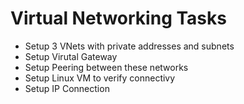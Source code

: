 # Virtual Networking Tasks
- Setup 3 VNets with private addresses and subnets
- Setup Virutal Gateway 
- Setup Peering between these networks
- Setup Linux VM to verify connectivy
- Setup IP Connection